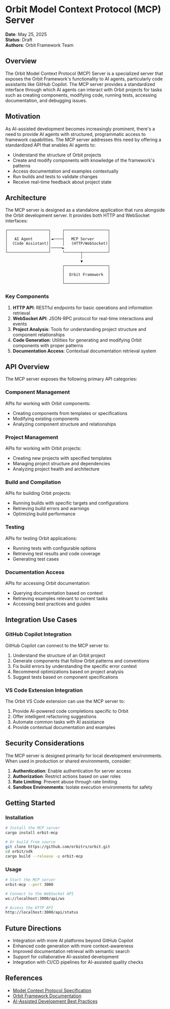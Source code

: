 # Orbit Model Context Protocol (MCP) Server

**Date**: May 25, 2025  
**Status**: Draft  
**Authors**: Orbit Framework Team

## Overview

The Orbit Model Context Protocol (MCP) Server is a specialized server that exposes the Orbit Framework's functionality to AI agents, particularly code assistants like GitHub Copilot. The MCP server provides a standardized interface through which AI agents can interact with Orbit projects for tasks such as creating components, modifying code, running tests, accessing documentation, and debugging issues.

## Motivation

As AI-assisted development becomes increasingly prominent, there's a need to provide AI agents with structured, programmatic access to framework capabilities. The MCP server addresses this need by offering a standardized API that enables AI agents to:

- Understand the structure of Orbit projects
- Create and modify components with knowledge of the framework's patterns
- Access documentation and examples contextually
- Run builds and tests to validate changes
- Receive real-time feedback about project state

## Architecture

The MCP server is designed as a standalone application that runs alongside the Orbit development server. It provides both HTTP and WebSocket interfaces:

```
┌──────────────────┐     ┌───────────────────┐
│                  │     │                   │
│   AI Agent       │◄────┤   MCP Server      │
│  (Code Assistant)│     │   (HTTP/WebSocket)│
│                  │─────►                   │
└──────────────────┘     └───────┬───────────┘
                                 │
                                 ▼
                         ┌───────────────────┐
                         │                   │
                         │  Orbit Framework  │
                         │                   │
                         └───────────────────┘
```

### Key Components

1. **HTTP API**: RESTful endpoints for basic operations and information retrieval
2. **WebSocket API**: JSON-RPC protocol for real-time interactions and events
3. **Project Analysis**: Tools for understanding project structure and component relationships
4. **Code Generation**: Utilities for generating and modifying Orbit components with proper patterns
5. **Documentation Access**: Contextual documentation retrieval system

## API Overview

The MCP server exposes the following primary API categories:

### Component Management

APIs for working with Orbit components:

- Creating components from templates or specifications
- Modifying existing components
- Analyzing component structure and relationships

### Project Management

APIs for working with Orbit projects:

- Creating new projects with specified templates
- Managing project structure and dependencies
- Analyzing project health and architecture

### Build and Compilation

APIs for building Orbit projects:

- Running builds with specific targets and configurations
- Retrieving build errors and warnings
- Optimizing build performance

### Testing

APIs for testing Orbit applications:

- Running tests with configurable options
- Retrieving test results and code coverage
- Generating test cases

### Documentation Access

APIs for accessing Orbit documentation:

- Querying documentation based on context
- Retrieving examples relevant to current tasks
- Accessing best practices and guides

## Integration Use Cases

### GitHub Copilot Integration

GitHub Copilot can connect to the MCP server to:

1. Understand the structure of an Orbit project
2. Generate components that follow Orbit patterns and conventions
3. Fix build errors by understanding the specific error context
4. Recommend optimizations based on project analysis
5. Suggest tests based on component specifications

### VS Code Extension Integration

The Orbit VS Code extension can use the MCP server to:

1. Provide AI-powered code completions specific to Orbit
2. Offer intelligent refactoring suggestions
3. Automate common tasks with AI assistance
4. Provide contextual documentation and examples

## Security Considerations

The MCP server is designed primarily for local development environments. When used in production or shared environments, consider:

1. **Authentication**: Enable authentication for server access
2. **Authorization**: Restrict actions based on user roles
3. **Rate Limiting**: Prevent abuse through rate limiting
4. **Sandbox Environments**: Isolate execution environments for safety

## Getting Started

### Installation

```bash
# Install the MCP server
cargo install orbit-mcp

# Or build from source
git clone https://github.com/orbitrs/orbit.git
cd orbit/sdk
cargo build --release -p orbit-mcp
```

### Usage

```bash
# Start the MCP server
orbit-mcp --port 3000

# Connect to the WebSocket API
ws://localhost:3000/api/ws

# Access the HTTP API
http://localhost:3000/api/status
```

## Future Directions

- Integration with more AI platforms beyond GitHub Copilot
- Enhanced code generation with more context-awareness
- Improved documentation retrieval with semantic search
- Support for collaborative AI-assisted development
- Integration with CI/CD pipelines for AI-assisted quality checks

## References

- [Model Context Protocol Specification](https://modelcontextprotocol.github.io/)
- [Orbit Framework Documentation](https://docs.orbitrs.io/)
- [AI-Assisted Development Best Practices](https://docs.orbitrs.io/guides/ai-assisted-development.html)
